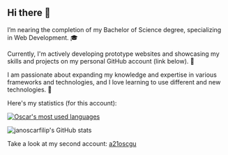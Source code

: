 ## Hi there 👋

I’m nearing the completion of my Bachelor of Science degree, specializing in Web Development. 🎓

Currently, I'm actively developing prototype websites and showcasing my skills and projects on my personal GitHub account (link below). 🔭

I am passionate about expanding my knowledge and expertise in various frameworks and technologies, and I love learning to use different and new technologies. 🌱

Here's my statistics (for this account):

<a href="https://github.com/janoscarfilip" align="center">
  <img align="center" src="https://github-readme-stats.vercel.app/api/top-langs/?username=janoscarfilip&theme=holi&count_private=true&layout=compact" alt="Oscar's most used languages" />
</a>

![janoscarfilip's GitHub stats](https://github-readme-stats.vercel.app/api?username=janoscarfilip&theme=holi\&rank_icon=github)

Take a look at my second account: [a21oscgu](https://github.com/a21oscgu)
